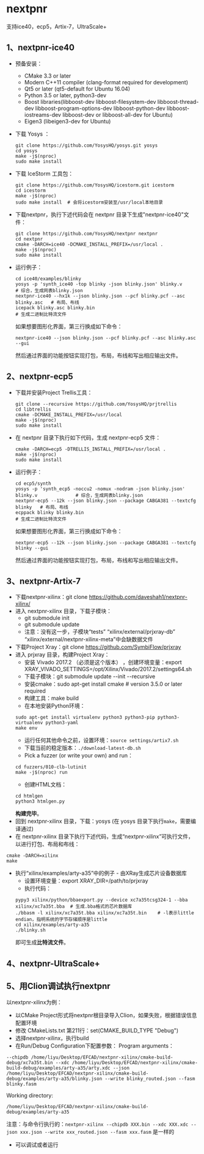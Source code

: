 # nextpnr
支持ice40，ecp5，Artix-7，UltraScale+

## 1、nextpnr-ice40
* 预备安装：
  - CMake 3.3 or later
  - Modern C++11 compiler (clang-format required for development)
  - Qt5 or later (qt5-default for Ubuntu 16.04)
  - Python 3.5 or later, python3-dev
  - Boost libraries(libboost-dev libboost-filesystem-dev libboost-thread-dev libboost-program-options-dev libboost-python-dev libboost-iostreams-dev libboost-dev or libboost-all-dev for Ubuntu)
  - Eigen3 (libeigen3-dev for Ubuntu)
  
* 下载 Yosys ：
  ```
  git clone https://github.com/YosysHQ/yosys.git yosys
  cd yosys
  make -j$(nproc)
  sudo make install
  ```  
* 下载 IceStorm 工具包：
  ```
  git clone https://github.com/YosysHQ/icestorm.git icestorm
  cd icestorm
  make -j$(nproc)
  sudo make install  # 会将icestorm安装至/usr/local本地目录
  ```
* 下载nextpnr，执行下述代码会在 nextpnr 目录下生成"nextpnr-ice40"文件：
  ```
  git clone https://github.com/YosysHQ/nextpnr nextpnr
  cd nextpnr
  cmake -DARCH=ice40 -DCMAKE_INSTALL_PREFIX=/usr/local .
  make -j$(nproc)
  sudo make install
  ```
* 运行例子：
  ```
  cd ice40/examples/blinky
  yosys -p 'synth_ice40 -top blinky -json blinky.json' blinky.v               # 综合，生成网表blinky.json
  nextpnr-ice40 --hx1k --json blinky.json --pcf blinky.pcf --asc blinky.asc   # 布局、布线
  icepack blinky.asc blinky.bin                                               # 生成二进制比特流文件
  ```
  如果想要图形化界面，第三行换成如下命令：
  ```
  nextpnr-ice40 --json blinky.json --pcf blinky.pcf --asc blinky.asc --gui
  ```
  然后通过界面的功能按钮实现打包，布局，布线和写出相应输出文件。
  
## 2、nextpnr-ecp5
* 下载并安装Project Trellis工具：
  ```
  git clone --recursive https://github.com/YosysHQ/prjtrellis
  cd libtrellis
  cmake -DCMAKE_INSTALL_PREFIX=/usr/local
  make -j$(nproc)
  sudo make install
  ```
* 在 nextpnr 目录下执行如下代码，生成 nextpnr-ecp5 文件：
   ```
   cmake -DARCH=ecp5 -DTRELLIS_INSTALL_PREFIX=/usr/local .
   make -j$(nproc)
   sudo make install
   ```
* 运行例子：
  ```
  cd ecp5/synth
  yosys -p 'synth_ecp5 -noccu2 -nomux -nodram -json blinky.json' blinky.v              # 综合，生成网表blinky.json
  nextpnr-ecp5 --12k --json blinky.json --package CABGA381 --textcfg blinky   # 布局、布线
  ecppack blinky blinky.bin                                               # 生成二进制比特流文件
  ```
  如果想要图形化界面，第三行换成如下命令：
  ```
  nextpnr-ecp5 --12k --json blinky.json --package CABGA381 --textcfg blinky --gui
  ```
  然后通过界面的功能按钮实现打包，布局，布线和写出相应输出文件。
  


## 3、nextpnr-Artix-7
* 下载nextpnr-xilinx：git clone https://github.com/daveshah1/nextpnr-xilinx/
* 进入 nextpnr-xilinx 目录，下载子模块：
  - git submodule init 
  - git submodule update
  - 注意：没有这一步，子模块“tests” “xilinx/external/prjxray-db” “xilinx/external/nextpnr-xilinx-meta”中会缺数据文件
* 下载Project Xray：git clone https://github.com/SymbiFlow/prjxray
* 进入 prjxray 目录，构建Project Xray：
  - 安装 Vivado 2017.2 （必须是这个版本） ，创建环境变量：export XRAY_VIVADO_SETTINGS=/opt/Xilinx/Vivado/2017.2/settings64.sh
  - 下载子模块：git submodule update --init --recursive
  - 安装cmake：sudo apt-get install cmake # version 3.5.0 or later required
  - 构建工具：make build
  - 在本地安装Python环境：
  ```
  sudo apt-get install virtualenv python3 python3-pip python3-virtualenv python3-yaml
  make env
  ```
  - 运行任何其他命令之前，设置环境：`source settings/artix7.sh`
  - 下载当前的稳定版本：`./download-latest-db.sh`
  - Pick a fuzzer (or write your own) and run：
  ```
  cd fuzzers/010-clb-lutinit
  make -j$(nproc) run
  ```
  - 创建HTML文档：
  ```
  cd htmlgen
  python3 htmlgen.py
  ```
  **构建完毕**。
* 回到 nextpnr-xilinx 目录，下载：yosys (在 yosys 目录下执行`make`，需要编译通过)
* 在 nextpnr-xilinx 目录下执行下述代码，生成“nextpnr-xilinx”可执行文件，以进行打包、布局和布线：
```
cmake -DARCH=xilinx
make
```
* 执行“xilinx/examples/arty-a35”中的例子 - 由XRay生成芯片设备数据库
  - 设置环境变量：export XRAY_DIR=/path/to/prjxray
  - 执行代码：
  ```
  pypy3 xilinx/python/bbaexport.py --device xc7a35tcsg324-1 --bba xilinx/xc7a35t.bba  # 生成.bba格式的芯片数据库
  ./bbasm -l xilinx/xc7a35t.bba xilinx/xc7a35t.bin    # -l表示little endian，指明系统的字节存储顺序是little
  cd xilinx/examples/arty-a35
  ./blinky.sh
  ```
  即可生成**比特流文件**。
  




  
  
  
## 4、nextpnr-UltraScale+
## 5、用Clion调试执行nextpnr
以nextpnr-xilinx为例：
* 以CMake Project形式将nextpnr根目录导入Clion，如果失败，根据错误信息配置环境
* 修改 CMakeLists.txt 第211行：set(CMAKE_BUILD_TYPE "Debug")
* 选择nextpnr-xilinx，执行build
* 在Run/Debug Configuration下配置参数：
Program arguments：
```
--chipdb /home/liyu/Desktop/EFCAD/nextpnr-xilinx/cmake-build-debug/xc7a35t.bin --xdc /home/liyu/Desktop/EFCAD/nextpnr-xilinx/cmake-build-debug/examples/arty-a35/arty.xdc --json /home/liyu/Desktop/EFCAD/nextpnr-xilinx/cmake-build-debug/examples/arty-a35/blinky.json --write blinky_routed.json --fasm blinky.fasm
```
Working directory:
```
/home/liyu/Desktop/EFCAD/nextpnr-xilinx/cmake-build-debug/examples/arty-a35
```
注意：与命令行执行的：`nextpnr-xilinx --chipdb XXX.bin --xdc XXX.xdc --json xxx.json --write xxx_routed.json --fasm xxx.fasm` 是一样的
* 可以调试或者运行
